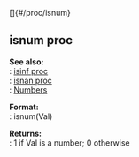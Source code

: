 []{#/proc/isnum}    
## isnum proc    
**See also:**    
:   [isinf proc](/ref/proc/isinf)    
:   [isnan proc](/ref/proc/isnan)    
:   [Numbers](/%7Bnotes%7D/numbers)    
<!-- -->    
**Format:**    
:   isnum(Val)    
<!-- -->    
**Returns:**    
:   1 if Val is a number; 0 otherwise  